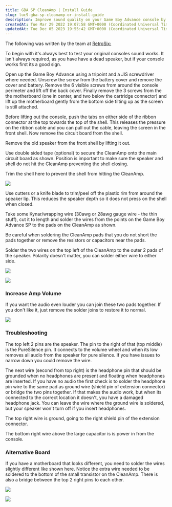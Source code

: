 ```yaml
---
title: GBA SP CleanAmp | Install Guide
slug: luc9-gba-sp-cleanamp-or-install-guide
description: Improve sound quality on your Game Boy Advance console by installing a CleanAmp. This document provides step-by-step instructions, including opening the console, replacing the old speaker, and securing the CleanAmp with double-sided tape. Learn how to sol
createdAt: Tue Mar 29 2022 19:07:58 GMT+0000 (Coordinated Universal Time)
updatedAt: Tue Dec 05 2023 19:55:42 GMT+0000 (Coordinated Universal Time)
---
```


The following was written by the team at [RetroSix:](https://retrosix.co.uk/)

To begin with it's always best to test your original consoles sound works. It isn't always required, as you have have a dead speaker, but if your console works first its a good sign. 

Open up the Game Boy Advance using a tripoint and a JIS screwdriver where needed. Unscrew the screw from the battery cover and remove the cover and battery. Remove the 6 visible screws from around the console perimeter and lift off the back cover. Finally remove the 3 screws from the the motherboard (one in center, and two below the cartridge connector) and lift up the motherboard gently from the bottom side tilting up as the screen is still attached.

Before lifting out the console, push the tabs on either side of the ribbon connector at the top towards the top of the shell. This releases the pressure on the ribbon cable and you can pull out the cable, leaving the screen in the front shell. Now remove the circuit board from the shell.

Remove the old speaker from the front shell by lifting it out.

Use double sided tape (optional) to secure the CleanAmp onto the main circuit board as shown. Position is important to make sure the speaker and shell do not hit the CleanAmp preventing the shell closing.

Trim the shell here to prevent the shell from hitting the CleanAmp.

![](../../assets/K1iX11ax7bLHm88YdFyIG_an49dlipxqjmdqb6lbxmm6cavdgdhcwia.jpg)

Use cutters or a knife blade to trim/peel off the plastic rim from around the speaker lip. This reduces the speaker depth so it does not press on the shell when closed.

Take some Kynar/wrapping wire (30awg or 28awg gauge wire - the thin stuff), cut it to length and solder the wires from the points on the Game Boy Advance SP to the pads on the CleanAmp as shown.

Be careful when soldering the CleanAmp pads that you do not short the pads together or remove the resistors or capacitors near the pads.

Solder the two wires on the top left of the CleanAmp to the outer 2 pads of the speaker. Polarity doesn't matter, you can solder either wire to either side.

![](../../assets/KZcNPDRor14QS706snRg1_shujl7gwxmuynwruamo2cb45iinddohaeg.jpg)

![](../../assets/nUZ4mCg_2_2nZrVgUJz3r_xbxyq2-r9bgo-4fcqwcztkhgqntvswhuhg.jpg)

### Increase Amp Volume

If you want the audio even louder you can join these two pads together. If you don't like it, just remove the solder joins to restore it to normal.

![](../../assets/oW0uqTqBlsdhhymyZ1qvk_image.png)

### Troubleshooting

The top left 2 pins are the speaker. The pin to the right of that (top middle) is the PureSilence pin. It connects to the volume wheel and when its low removes all audio from the speaker for pure silence. If you have issues to narrow down you could remove the wire.

The next wire (second from top right) is the headphone pin that should be grounded when no headphones are present and floating when headphones are inserted. If you have no audio the first check is to solder the headphone pin wire to the same pad as ground wire (shield pin of extension connector) or bridge the two pins together. If that makes the audio work, but when its connected to the correct location it doesn't, you have a damaged headphone jack. You can leave the wire where the ground wire is soldered, but your speaker won't turn off if you insert headphones.

The top right wire is ground, going to the right shield pin of the extension connector.

The bottom right wire above the large capacitor is is power in from the console.

### Alternative Board

If you have a motherboard that looks different, you need to solder the wires slightly different like shown here. Notice the extra wire needed to be soldered to the bottom of the small transistor on the CleanAmp. There is also a bridge between the top 2 right pins to each other.

![](../../assets/6myO2iGOGQntnuDu8FWoH_xi4c1jntwv4xylzg4menj63daqnolg2w.jpg)

![](../../assets/9vrt7x5jrNzlvPha4k-Y3_mkb4teliinvchdjddswowox1g2wdabnqiw.jpg)

